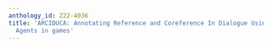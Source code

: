 ```yaml
---
anthology_id: Z22-4036
title: 'ARCIDUCA: Annotating Reference and Coreference In Dialogue Using Conversational
  Agents in games'
---
```

